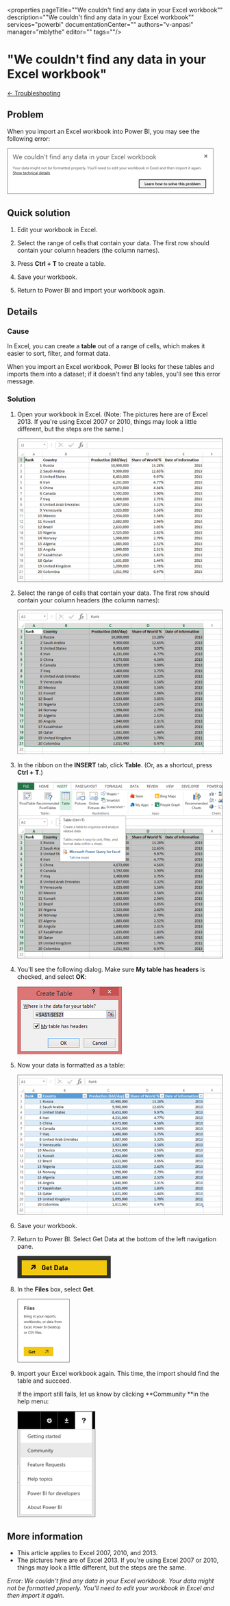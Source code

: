 ﻿<properties 
   pageTitle=""We couldn't find any data in your Excel workbook""
   description=""We couldn't find any data in your Excel workbook""
   services="powerbi" 
   documentationCenter="" 
   authors="v-anpasi" 
   manager="mblythe" 
   editor=""
   tags=""/>
 
<tags
   ms.service="powerbi"
   ms.devlang="NA"
   ms.topic="article"
   ms.tgt_pltfrm="NA"
   ms.workload="powerbi"
   ms.date="09/28/2015"
   ms.author="v-anpasi"/>
# "We couldn't find any data in your Excel workbook"

[← Troubleshooting](https://support.powerbi.com/knowledgebase/topics/65779-troubleshooting)

## Problem

When you import an Excel workbook into Power BI, you may see the following error:

![](media/powerbi-admin-troubleshoot-excel-workbook-data/PBI_WeCouldntFindAnyData.png)

## Quick solution

1. Edit your workbook in Excel.

2. Select the range of cells that contain your data. The first row should contain your column headers (the column names).

3. Press **Ctrl + T** to create a table.

4. Save your workbook.

5. Return to Power BI and import your workbook again.

## Details

### Cause

In Excel, you can create a **table** out of a range of cells, which makes it easier to sort, filter, and format data.

When you import an Excel workbook, Power BI looks for these tables and imports them into a dataset; if it doesn't find any tables, you'll see this error message.

### Solution

1. Open your workbook in Excel. (Note: The pictures here are of Excel 2013. If you're using Excel 2007 or 2010, things may look a little different, but the steps are the same.)

	![](media/powerbi-admin-troubleshoot-excel-workbook-data/PBI_Trb_XLWksht1.png)

2. Select the range of cells that contain your data. The first row should contain your column headers (the column names):

	![](media/powerbi-admin-troubleshoot-excel-workbook-data/PBI_Trb_XLWksht2.png)

3. In the ribbon on the **INSERT** tab, click **Table**. (Or, as a shortcut, press **Ctrl + T**.)

	![](media/powerbi-admin-troubleshoot-excel-workbook-data/PBI_Trb_XLWksht3.png)

4. You'll see the following dialog. Make sure **My table has headers** is checked, and select **OK**:

	![](media/powerbi-admin-troubleshoot-excel-workbook-data/PBI_Trb_XLCreateTbl.png)

5. Now your data is formatted as a table:

	![](media/powerbi-admin-troubleshoot-excel-workbook-data/PBI_Trb_XLTbl.png)

6. Save your workbook.

7. Return to Power BI. Select Get Data at the bottom of the left navigation pane.

	![](media/powerbi-admin-troubleshoot-excel-workbook-data/PBI_GetData.png)

8. In the **Files** box, select **Get**.

	![](media/powerbi-admin-troubleshoot-excel-workbook-data/PBI_GetFiles.png)

9. Import your Excel workbook again. This time, the import should find the table and succeed.

	If the import still fails, let us know by clicking **Community **in the help menu:

	![](media/powerbi-admin-troubleshoot-excel-workbook-data/PBI_QuestionMenuCommunity.png)

## More information

-   This article applies to Excel 2007, 2010, and 2013.
-   The pictures here are of Excel 2013. If you're using Excel 2007 or 2010, things may look a little different, but the steps are the same.

*Error: We couldn't find any data in your Excel workbook. Your data might not be formatted properly. You'll need to edit your workbook in Excel and then import it again.*

